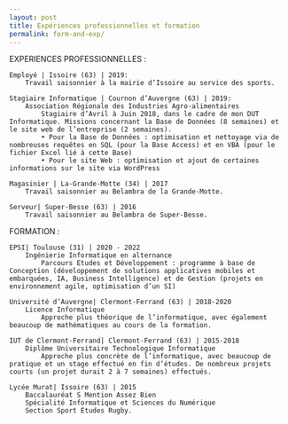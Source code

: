 ```yaml
---
layout: post
title: Expériences professionnelles et formation
permalink: form-and-exp/
---
```


EXPERIENCES PROFESSIONNELLES :

    Employé | Issoire (63) | 2019:
        Travail saisonnier à la mairie d’Issoire au service des sports.

    Stagiaire Informatique | Cournon d’Auvergne (63) | 2019:
        Association Régionale des Industries Agro-alimentaires
            Stagiaire d’Avril à Juin 2018, dans le cadre de mon DUT Informatique. Missions concernant la Base de Données (8 semaines) et le site web de l’entreprise (2 semaines). 
            • Pour la Base de Données : optimisation et nettoyage via de nombreuses requêtes en SQL (pour la Base Access) et en VBA (pour le fichier Excel lié à cette Base) 
            • Pour le site Web : optimisation et ajout de certaines informations sur le site via WordPress

    Magasinier | La-Grande-Motte (34) | 2017
        Travail saisonnier au Belambra de la Grande-Motte.

    Serveur| Super-Besse (63) | 2016
        Travail saisonnier au Belambra de Super-Besse.


FORMATION :

    EPSI| Toulouse (31) | 2020 - 2022
        Ingénierie Informatique en alternance 
            Parcours Etudes et Développement : programme à base de Conception (développement de solutions applicatives mobiles et embarquées, IA, Business Intelligence) et de Gestion (projets en environnement agile, optimisation d’un SI)

    Université d’Auvergne| Clermont-Ferrand (63) | 2018-2020
        Licence Informatique
            Approche plus théorique de l’informatique, avec également beaucoup de mathématiques au cours de la formation.

    IUT de Clermont-Ferrand| Clermont-Ferrand (63) | 2015-2018
        Diplôme Universitaire Technologique Informatique 
            Approche plus concrète de l’informatique, avec beaucoup de pratique et un stage effectué en fin d’études. De nombreux projets courts (un projet durait 2 à 7 semaines) effectués.

    Lycée Murat| Issoire (63) | 2015
        Baccalauréat S Mention Assez Bien 
        Spécialité Informatique et Sciences du Numérique 
        Section Sport Etudes Rugby.